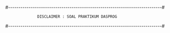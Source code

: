 #---------------------------------------------------------------------------#

                  DISCLAIMER : SOAL PRAKTIKUM DASPROG

#---------------------------------------------------------------------------#
